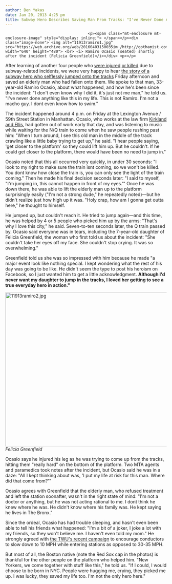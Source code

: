 ```yaml
---
author: Ben Yakas
date: Jan 20, 2013 4:25 pm
title: Subway Hero Describes Saving Man From Tracks: "I've Never Done Anything Like This In My Life"
---
```


	
										<p><span class="mt-enclosure mt-enclosure-image" style="display: inline;"> </span></p><div class="image-none"> <img alt="11913ramiro1.jpg" src="https://web.archive.org/web/20160403150035im_/http://gothamist.com/attachments/byakas/11913ramiro1.jpg" width="640" height="480"> <br> <i> Ramiro Ocasio (seated) shortly after the incident (Felicia Greenfield)</i></div> <p></p>

<p>After learning of another four people who <a href="https://web.archive.org/web/20160403150035/http://gothamist.com/2013/01/20/man_critically_injured_after_being.php">were injured</a> <a href="https://web.archive.org/web/20160403150035/http://gothamist.com/2013/01/19/two_people_killed_another_hurt_in_t.php">or killed</a> due to subway-related incidents, we were very happy to hear <a href="https://web.archive.org/web/20160403150035/http://gothamist.com/2013/01/19/subway_hero_saved_elderly_man_from.php">the story of a subway hero who selflessly jumped onto the tracks</a> Friday afternoon and saved an elderly man who had fallen onto them. We spoke to that man, 33-year-old Ramiro Ocasio, about what happened, and how he&apos;s been since the incident: &quot;I don&apos;t even know why I did it, it&apos;s just not me man,&quot; he told us. &quot;I&apos;ve never done anything like this in my life. This is not Ramiro. I&apos;m not a macho guy. I dont even know how to swim.&quot;</p>

<p>The incident happened around 4 p.m. on Friday at the Lexington Avenue / 59th Street Station in Manhattan. Ocasio, who works at the law firm <a href="https://web.archive.org/web/20160403150035/http://www.kirkland.com/">Kirkland and Ellis</a>, had gotten out of work early that day, and was listening to music while waiting for the N/Q train to come when he saw people rushing past him: &quot;When I turn around, I see this old man in the middle of the track crawling like a little baby trying to get up,&quot; he said. &quot;I hear people saying, &apos;get closer to the platform&apos; so they could lift him up. But he couldn&apos;t. If he could get closer to the platform, there would have been no need to jump in.&quot;</p>

<p>Ocasio noted that this all occurred very quickly, in under 30 seconds: &quot;I look to my right to make sure the train isnt coming, so we won&apos;t be killed. You dont know how close the train is, you can only see the light of the train coming.&quot; Then he made his final decision seconds later: &quot;I said to myself, &quot;I&apos;m jumping in, this cannot happen in front of my eyes.&apos;&quot; Once he was down there, he was able to lift the elderly man up to the platform surprisingly easily (&quot;I&apos;m not a strong dude,&quot; he repeatedly noted)&#x2014;but he didn&apos;t realize just how high up it was. &quot;Holy crap, how am I gonna get outta here,&quot; he thought to himself.</p>

<p>He jumped up, but couldn&apos;t reach it. He tried to jump again&#x2014;and this time, he was helped by 4 or 5 people who picked him up by the arms: &quot;That&apos;s why I love this city,&quot; he said. Seven-to-ten seconds later, the Q train passed by. Ocasio said everyone was in tears, including the 7-year-old daughter of Felicia Greenfield, the woman who first told us about the incident: &quot;She couldn&apos;t take her eyes off my face. She couldn&apos;t stop crying. It was so overwhelming.&quot;</p>

<p>Greenfield told us she was so impressed with him because he made &quot;a major event look like nothing special. I kept wondering what the rest of his day was going to be like. He didn&apos;t seem the type to post his heroism on Facebook, so I just wanted him to get a little acknowledgment. <strong>Although I&apos;d never want my daughter to jump in the tracks, I loved her getting to see a true everyday hero in action.&quot;</strong></p>

<p><span class="mt-enclosure mt-enclosure-image" style="display: inline;"> </span></p><div class="image-none"> <img alt="11913ramiro2.jpg" src="https://web.archive.org/web/20160403150035im_/http://gothamist.com/attachments/byakas/11913ramiro2.jpg" width="640" height="480"> <br> <i> Felicia Greenfield</i></div> <p></p>

<p>Ocasio says he injured his leg as he was trying to come up from the tracks, hitting them &quot;really hard&quot; on the bottom of the platform. Two MTA agents and paramedics took notes after the incident, but Ocasio said he was in a daze: &quot;All I kept thinking about was, &apos;I put my life at risk for this man. Where did that come from?&apos;&quot; </p>

<p>Ocasio agrees with Greenfield that the elderly man, who refused treatment and left the station soonafter, wasn&apos;t in the right state of mind: &quot;I&apos;m not a doctor or anything, but he was not acting rational to me. I dont think he knew where he was. He didn&apos;t know where his family was. He kept saying he lives in The Bronx.&quot;</p>

<p>Since the ordeal, Ocasio has had trouble sleeping, and hasn&apos;t even been able to tell his friends what happened: &quot;I&apos;m a bit of a joker, I joke a lot with my friends, so they won&apos;t believe me. I haven&apos;t even told my mom.&quot; He strongly agreed with <a href="https://web.archive.org/web/20160403150035/http://gothamist.com/2013/01/19/twu_launches_campaign_against_mta_t.php">the TWU&apos;s recent campaign</a> to encourage conductors to slow down to 10 MPH while entering stations as opposed to 30-35 MPH.</p>

<p>But most of all, the Boston native (note the Red Sox cap in the photos) is thankful for the other people on the platform who helped him. &quot;New Yorkers, we come together with stuff like this,&quot; he told us. &quot;If I could, I would choose to be born in NYC. People were hugging me, crying, they picked me up. I was lucky, they saved my life too. I&apos;m not the only hero here.&quot;</p>					
										
									
				
